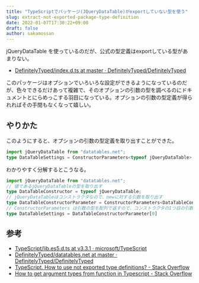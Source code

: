 ```yaml
---
title: "TypeScriptでパッケージ(JQueryDataTable)がexportしていない型を使う"
slug: extract-not-exported-package-type-definition
date: 2022-01-07T17:30:22+09:00
draft: false
author: sakamossan
---
```


jQueryDataTable を使っているのだが、公式の型定義はexportしている型があまりない。

- [DefinitelyTyped/index.d.ts at master · DefinitelyTyped/DefinitelyTyped](https://github.com/DefinitelyTyped/DefinitelyTyped/blob/master/types/datatables.net/index.d.ts)

このパッケージはオプションでいろいろな設定ができるようになっているのだが、色々できるだけあって複雑で、そのオプションの引数の型を調べるのにドキュメントとにらめっこする羽目になっている。オプションの引数の型定義が得られればその手間もなくなって嬉しい。


## やりかた

このようにすると、オプションの引数の型定義を取り出すことができた。

```ts
import jQueryDataTable from "datatables.net";
type DataTableSettings = ConstructorParameters<typeof jQueryDataTable>[0]
```

わかりやすく分解するとこうなる。

```ts
import jQueryDataTable from "datatables.net";
// 値であるjQueryDataTableの型を取り出す
type DataTableConstructor = typeof jQueryDataTable;
// jQueryDataTableはコンストラクタなので、newに対する引数を取り出す
type DataTableConstructorParameter = ConstructorParameters<DataTableConstructor>;
// ConstructorParameters は引数の型を配列で返すので、コンストラクタの1つ目の引数取り出す
type DataTableSettings = DataTableConstructorParameter[0]
```


## 参考

- [TypeScript/lib.es5.d.ts at v3.3.1 · microsoft/TypeScript](https://github.com/Microsoft/TypeScript/blob/v3.3.1/lib/lib.es5.d.ts#L1476-L1479)
- [DefinitelyTyped/datatables.net at master · DefinitelyTyped/DefinitelyTyped](https://github.com/DefinitelyTyped/DefinitelyTyped/blob/master/types/datatables.net/index.d.ts#L1220)
- [TypeScript. How to use not exported type definitions? - Stack Overflow](https://stackoverflow.com/questions/46754984/typescript-how-to-use-not-exported-type-definitions)
- [How to get argument types from function in Typescript - Stack Overflow](https://stackoverflow.com/questions/51851677/how-to-get-argument-types-from-function-in-typescript)
